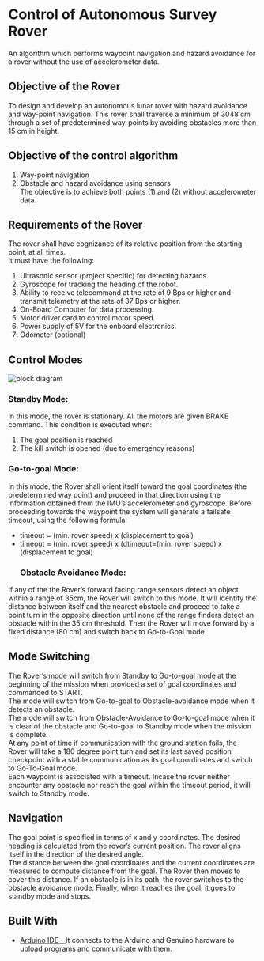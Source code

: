 # Control of Autonomous Survey Rover
 An algorithm which performs waypoint navigation and hazard avoidance for a rover without the use of accelerometer data.
 ## Objective of the Rover
 To design and develop an autonomous lunar rover with hazard avoidance and way-point navigation. This rover shall traverse a minimum of 3048 cm through a set of predetermined way-points by avoiding obstacles more than 15 cm in height.
 ## Objective of the control algorithm
1. Way-point navigation<br/>
2. Obstacle and hazard avoidance using sensors<br/>
The objective is to achieve both points (1) and (2) without accelerometer data.<br/>
 ## Requirements of the Rover
The rover shall have cognizance of its relative position from the starting point, at all times.<br/>
It must have the following:<br/>
1. Ultrasonic sensor (project specific) for detecting hazards.<br/>
2. Gyroscope for tracking the heading of the robot.<br/>
3. Ability to receive telecommand at the rate of 9 Bps or higher and transmit telemetry at the rate of 37 Bps or higher.<br/>
4. On-Board Computer for data processing.<br/>
5. Motor driver card to control motor speed.<br/>
6. Power supply of 5V for the onboard electronics.<br/>
7. Odometer (optional)
 ## Control Modes
 ![block diagram](https://user-images.githubusercontent.com/25247909/50090665-4cfedb80-022f-11e9-97fb-bbfad6506444.png)
 ### Standby Mode:
In this mode, the rover is stationary. All the motors are given BRAKE command. This condition is executed when:<br/>
1. The goal position is reached<br/>
2. The kill switch is opened (due to emergency reasons)<br/>
 ### Go-to-goal Mode:
In this mode, the Rover shall orient itself toward the goal coordinates (the predetermined way point) and proceed in that direction using the information obtained from the IMU’s accelerometer and gyroscope. Before proceeding towards the waypoint the system will generate a failsafe timeout, using the following formula:<br/>
* timeout = (min. rover speed) x (displacement to goal)<br/>
* timeout = (min. rover speed) x (dtimeout=(min. rover speed) x (displacement to goal)<br/>
  ### Obstacle Avoidance Mode:
If any of the the Rover’s forward facing range sensors detect an object within a range of 35cm, the Rover will switch to this mode. It will identify the distance between itself and the nearest obstacle and proceed to take a point turn in the opposite direction until none of the range finders detect an obstacle within the 35 cm threshold. Then the Rover will move forward by a fixed distance (80 cm) and switch back to Go-to-Goal mode.
 ## Mode Switching
The Rover’s mode will switch from Standby to Go-to-goal mode at the beginning of the mission when provided a set of goal coordinates and commanded to START.<br/> 
The mode will switch from Go-to-goal to Obstacle-avoidance mode when it detects an obstacle.<br/>
The mode will switch from Obstacle-Avoidance to Go-to-goal mode when it is clear of the obstacle and Go-to-goal to Standby mode when the mission is complete.<br/>
At any point of time if communication with the ground station fails, the Rover will take a 180 degree point turn and set its last saved position checkpoint with a stable communication as its goal coordinates and switch to Go-To-Goal mode.<br/>
Each waypoint is associated with a timeout. Incase the rover neither encounter any obstacle nor reach the goal within the timeout period, it will switch to Standby mode.<br/>
 ## Navigation
The goal point is specified in terms of x and y coordinates. The desired heading is calculated from the rover’s current position. The rover aligns itself in the direction of the desired angle. <br/>
The distance between the goal coordinates and the current coordinates are measured to compute distance from the goal. The Rover then moves to cover this distance. If an obstacle is in its path, the rover switches to the obstacle avoidance mode. Finally, when it reaches the goal, it goes to standby mode and stops. <br/>
 ## Built With
* [Arduino IDE - ](https://www.arduino.cc/en/Guide/Environment)It connects to the Arduino and Genuino hardware to upload programs and communicate with them.
